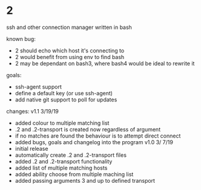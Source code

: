 # 2
ssh and other connection manager written in bash

known bug:
 * 2 should echo which host it's connecting to
 * 2 would benefit from using env to find bash
 * 2 may be dependant on bash3, where bash4 would be ideal to rewrite it

goals:
 * ssh-agent support
 * define a default key (or use ssh-agent)
 * add native git support to poll for updates

changes:
 v1.1  3/19/19
 * added colour to multiple matching list
 * .2 and .2-transport is created now regardless of argument
 * if no matches are found the behaviour is to attempt direct connect
 * added bugs, goals and changelog into the program
 v1.0  3/ 7/19
 * initial release
 * automatically create .2 and .2-transport files
 * added .2 and .2-transport functionality
 * added list of multiple matching hosts
 * added ability choose from multiple maching list
 * added passing arguments 3 and up to defined transport
